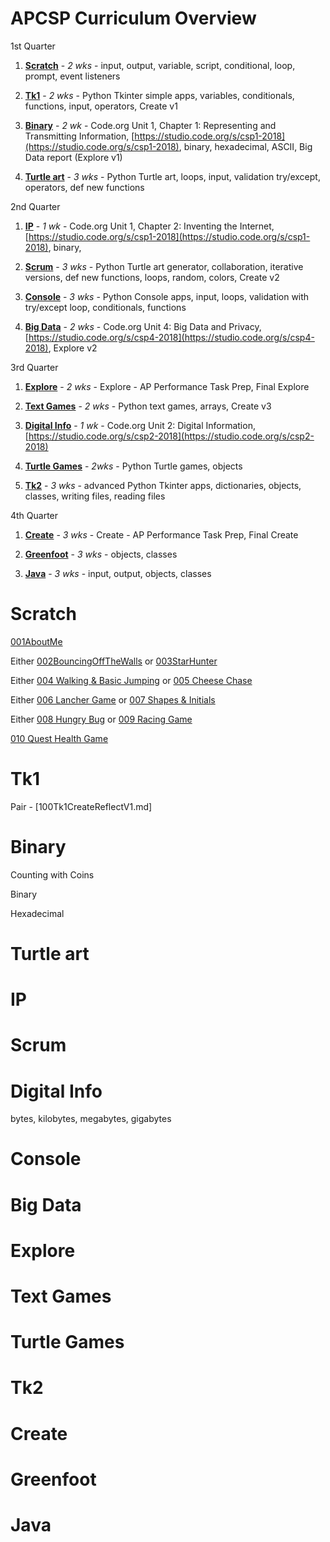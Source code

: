 # APCSP Curriculum Overview

1st Quarter 

1. **[Scratch](#scratch)** - *2 wks* - input, output, variable, script, conditional, loop, prompt, event listeners

1. **[Tk1](#tk1)** - *2 wks* - Python Tkinter simple apps, variables, conditionals, functions, input, operators, Create v1

1. **[Binary](#binary)** - *2 wk* - Code.org Unit 1, Chapter 1: Representing and Transmitting Information, [https://studio.code.org/s/csp1-2018](https://studio.code.org/s/csp1-2018), binary, hexadecimal, ASCII, Big Data report (Explore v1)

1. **[Turtle art](#turtle-art)** - *3 wks* - Python Turtle art, loops, input, validation try/except, operators, def new functions

2nd Quarter 

1. **[IP](#ip)** - *1 wk* - Code.org Unit 1, Chapter 2: Inventing the Internet, [https://studio.code.org/s/csp1-2018](https://studio.code.org/s/csp1-2018), binary,

1. **[Scrum](#scrum)** - *3 wks* - Python Turtle art generator, collaboration, iterative versions, def new functions, loops, random, colors, Create v2

1. **[Console](#console)** - *3 wks* - Python Console apps, input, loops, validation with try/except loop, conditionals, functions

1. **[Big Data](#big-data)** - *2 wks* - Code.org Unit 4: Big Data and Privacy, [https://studio.code.org/s/csp4-2018](https://studio.code.org/s/csp4-2018), Explore v2

3rd Quarter 

1. **[Explore](#explore)** - *2 wks* - Explore - AP Performance Task Prep, Final Explore

1. **[Text Games](#text-games)** - *2 wks* - Python text games, arrays, Create v3

1. **[Digital Info](#digital-info)** - *1 wk* - Code.org Unit 2: Digital Information, [https://studio.code.org/s/csp2-2018](https://studio.code.org/s/csp2-2018)

1. **[Turtle Games](#turtle-games)** - *2wks* - Python Turtle games, objects

1. **[Tk2](#tk2)** - *3 wks* - advanced Python Tkinter apps, dictionaries, objects, classes, writing files, reading files

4th Quarter

1. **[Create](#create)** - *3 wks* - Create - AP Performance Task Prep, Final Create

1. **[Greenfoot](#greenfoot)** - *3 wks* - objects, classes

1. **[Java](#java)** - *3 wks* - input, output, objects, classes


# Scratch

[001AboutMe](001AboutMe.md)

Either [002BouncingOffTheWalls](002BouncingOffTheWalls.md) or [003StarHunter](003StarHunter.md)

Either [004 Walking & Basic Jumping](004WalkingAndJumping.md) or [005 Cheese Chase](005CheeseChase.md)

Either [006 Lancher Game](006LancherGame.md) or [007 Shapes & Initials](007ShapesAndInitials.md)

Either [008 Hungry Bug](008HungryBug.md) or [009 Racing Game](009RacingGame.md)

[010 Quest Health Game](010QuestHealthGame.md)

# Tk1

Pair - [100Tk1CreateReflectV1.md]

# Binary

Counting with Coins

Binary

Hexadecimal

# Turtle art

# IP

# Scrum

# Digital Info

bytes, kilobytes, megabytes, gigabytes

# Console

# Big Data

# Explore

# Text Games

# Turtle Games

# Tk2

# Create

# Greenfoot

# Java
